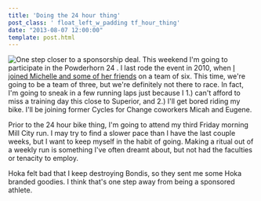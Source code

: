```yaml
---
title: 'Doing the 24 hour thing'
post_class: ' float_left_w_padding tf_hour_thing'
date: "2013-08-07 12:00:00"
template: post.html
---
```


![One step closer to a sponsorship deal.](http://f.slowtheory.com/9466406327_56072dd9e8_n.jpg "One step closer to a sponsorship deal.") This weekend I'm going to participate in the Powderhorn 24 . I last rode the event in 2010, when [I joined Michelle and some of her friends](http://www.slowtheory.com/2011/08/18/summer/) on a team of six. This time, we're going to be a team of three, but we're definitely not there to race. In fact, I'm going to sneak in a few running laps just because I 1.) can't afford to miss a training day this close to Superior, and 2.) I'll get bored riding my bike. I'll be joining former Cycles for Change coworkers Micah and Eugene.

Prior to the 24 hour bike thing, I'm going to attend my third Friday morning Mill City run. I may try to find a slower pace than I have the last couple weeks, but I want to keep myself in the habit of going. Making a ritual out of a weekly run is something I've often dreamt about, but not had the faculties or tenacity to employ.

Hoka felt bad that I keep destroying Bondis, so they sent me some Hoka branded goodies. I think that's one step away from being a sponsored athlete.
